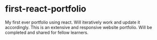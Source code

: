 # first-react-portfolio
My first ever portfolio using react. Will iteratively work and update it accordingly.
This is an extensive and responsive website portfolio. Will be completed and shared for fellow learners.
